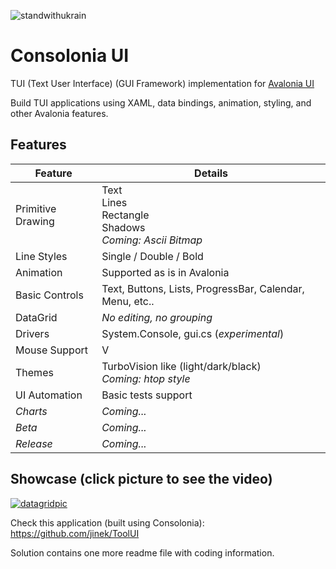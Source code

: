 ![standwithukrain](https://user-images.githubusercontent.com/10516222/163942305-7a69576e-1263-409d-a5db-f844cde3d8b5.jpg)

# Consolonia UI
TUI (Text User Interface) (GUI Framework) implementation for [Avalonia UI](https://github.com/AvaloniaUI)

Build TUI applications using XAML, data bindings, animation, styling, and other Avalonia features.

## Features

| Feature           | Details                                                             |
|-------------------|---------------------------------------------------------------------|
| Primitive Drawing | Text<br/>Lines<br/>Rectangle<br/>Shadows<br/>_Coming: Ascii Bitmap_ |
| Line Styles       | Single / Double / Bold                                              |
| Animation         | Supported as is in Avalonia                                         |
| Basic Controls    | Text, Buttons, Lists, ProgressBar, Calendar, Menu, etc..            |
| DataGrid          | _No editing, no grouping_                                           |
| Drivers           | System.Console, gui.cs (_experimental_)                             |
| Mouse Support     | V                                                                   |
| Themes            | TurboVision like (light/dark/black)<br/>_Coming: htop style_        |
| UI Automation     | Basic tests support                                                 |
| _Charts_          | _Coming..._                                                         |
| _Beta_            | _Coming..._                                                         |
| _Release_         | _Coming..._                                                         |

## Showcase (click picture to see the video)
[![datagridpic](https://user-images.githubusercontent.com/10516222/141980173-4eb4057a-6996-45bf-83f6-931316c98d88.png)](https://youtu.be/ttgZmbruk3Y)

Check this application (built using Consolonia): https://github.com/jinek/ToolUI

Solution contains one more readme file with coding information.
